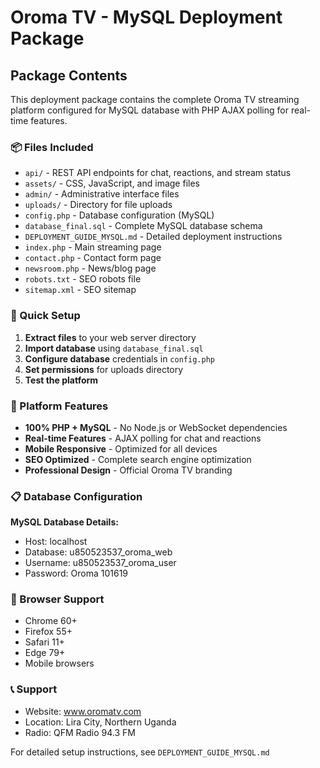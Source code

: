 # Oroma TV - MySQL Deployment Package

## Package Contents

This deployment package contains the complete Oroma TV streaming platform configured for MySQL database with PHP AJAX polling for real-time features.

### 📦 Files Included

- `api/` - REST API endpoints for chat, reactions, and stream status
- `assets/` - CSS, JavaScript, and image files
- `admin/` - Administrative interface files
- `uploads/` - Directory for file uploads
- `config.php` - Database configuration (MySQL)
- `database_final.sql` - Complete MySQL database schema
- `DEPLOYMENT_GUIDE_MYSQL.md` - Detailed deployment instructions
- `index.php` - Main streaming page
- `contact.php` - Contact form page
- `newsroom.php` - News/blog page
- `robots.txt` - SEO robots file
- `sitemap.xml` - SEO sitemap

### 🚀 Quick Setup

1. **Extract files** to your web server directory
2. **Import database** using `database_final.sql`
3. **Configure database** credentials in `config.php`
4. **Set permissions** for uploads directory
5. **Test the platform**

### 🎯 Platform Features

- **100% PHP + MySQL** - No Node.js or WebSocket dependencies
- **Real-time Features** - AJAX polling for chat and reactions
- **Mobile Responsive** - Optimized for all devices
- **SEO Optimized** - Complete search engine optimization
- **Professional Design** - Official Oroma TV branding

### 📋 Database Configuration

**MySQL Database Details:**
- Host: localhost
- Database: u850523537_oroma_web
- Username: u850523537_oroma_user
- Password: Oroma 101619

### 📱 Browser Support

- Chrome 60+
- Firefox 55+
- Safari 11+
- Edge 79+
- Mobile browsers

### 📞 Support

- Website: www.oromatv.com
- Location: Lira City, Northern Uganda
- Radio: QFM Radio 94.3 FM

For detailed setup instructions, see `DEPLOYMENT_GUIDE_MYSQL.md`